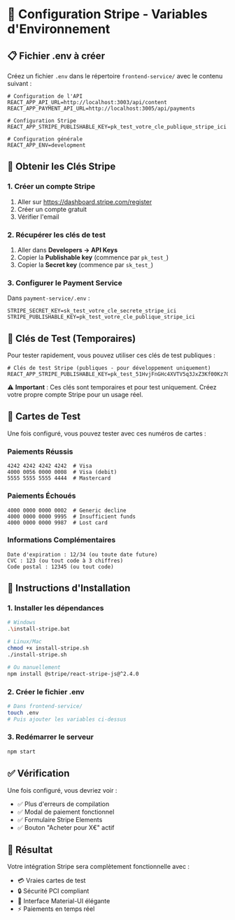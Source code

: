 # 🔑 Configuration Stripe - Variables d'Environnement

## 📋 **Fichier .env à créer**

Créez un fichier `.env` dans le répertoire `frontend-service/` avec le contenu suivant :

```env
# Configuration de l'API
REACT_APP_API_URL=http://localhost:3003/api/content
REACT_APP_PAYMENT_API_URL=http://localhost:3005/api/payments

# Configuration Stripe
REACT_APP_STRIPE_PUBLISHABLE_KEY=pk_test_votre_cle_publique_stripe_ici

# Configuration générale
REACT_APP_ENV=development
```

## 🔐 **Obtenir les Clés Stripe**

### **1. Créer un compte Stripe**
1. Aller sur https://dashboard.stripe.com/register
2. Créer un compte gratuit
3. Vérifier l'email

### **2. Récupérer les clés de test**
1. Aller dans **Developers → API Keys**
2. Copier la **Publishable key** (commence par `pk_test_`)
3. Copier la **Secret key** (commence par `sk_test_`)

### **3. Configurer le Payment Service**
Dans `payment-service/.env` :
```env
STRIPE_SECRET_KEY=sk_test_votre_cle_secrete_stripe_ici
STRIPE_PUBLISHABLE_KEY=pk_test_votre_cle_publique_stripe_ici
```

## 🧪 **Clés de Test (Temporaires)**

Pour tester rapidement, vous pouvez utiliser ces clés de test publiques :

```env
# Clés de test Stripe (publiques - pour développement uniquement)
REACT_APP_STRIPE_PUBLISHABLE_KEY=pk_test_51HvjFnGHc4XVTV5q3JxZ3Kf00Kz7QRsNp
```

⚠️ **Important** : Ces clés sont temporaires et pour test uniquement. Créez votre propre compte Stripe pour un usage réel.

## 🎯 **Cartes de Test**

Une fois configuré, vous pouvez tester avec ces numéros de cartes :

### **Paiements Réussis**
```
4242 4242 4242 4242  # Visa
4000 0056 0000 0008  # Visa (debit)
5555 5555 5555 4444  # Mastercard
```

### **Paiements Échoués**
```
4000 0000 0000 0002  # Generic decline
4000 0000 0000 9995  # Insufficient funds
4000 0000 0000 9987  # Lost card
```

### **Informations Complémentaires**
```
Date d'expiration : 12/34 (ou toute date future)
CVC : 123 (ou tout code à 3 chiffres)
Code postal : 12345 (ou tout code)
```

## 🚀 **Instructions d'Installation**

### **1. Installer les dépendances**
```bash
# Windows
.\install-stripe.bat

# Linux/Mac
chmod +x install-stripe.sh
./install-stripe.sh

# Ou manuellement
npm install @stripe/react-stripe-js@^2.4.0
```

### **2. Créer le fichier .env**
```bash
# Dans frontend-service/
touch .env
# Puis ajouter les variables ci-dessus
```

### **3. Redémarrer le serveur**
```bash
npm start
```

## ✅ **Vérification**

Une fois configuré, vous devriez voir :
- ✅ Plus d'erreurs de compilation
- ✅ Modal de paiement fonctionnel
- ✅ Formulaire Stripe Elements
- ✅ Bouton "Acheter pour X€" actif

## 🎉 **Résultat**

Votre intégration Stripe sera complètement fonctionnelle avec :
- 💳 Vraies cartes de test
- 🔒 Sécurité PCI compliant
- 🎨 Interface Material-UI élégante
- ⚡ Paiements en temps réel
